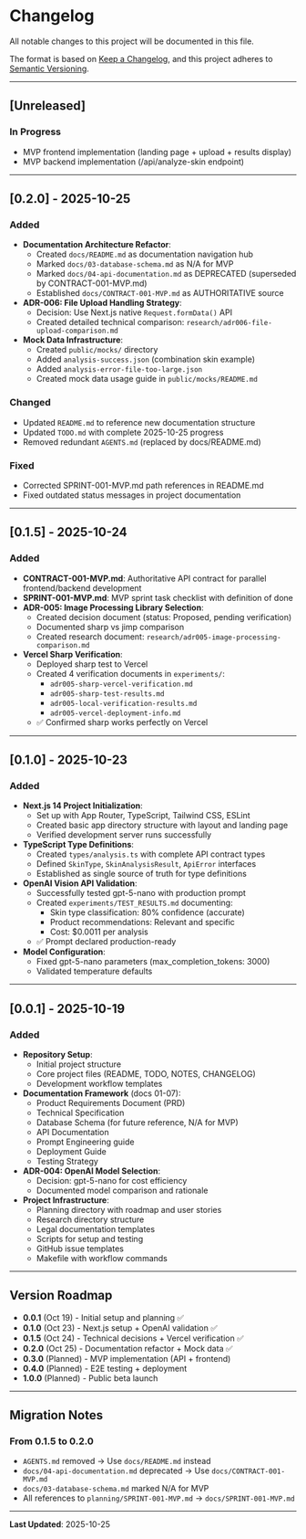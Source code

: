 # Changelog

All notable changes to this project will be documented in this file.

The format is based on [Keep a Changelog](https://keepachangelog.com/en/1.0.0/),
and this project adheres to [Semantic Versioning](https://semver.org/spec/v2.0.0.html).

---

## [Unreleased]

### In Progress
- MVP frontend implementation (landing page + upload + results display)
- MVP backend implementation (/api/analyze-skin endpoint)

---

## [0.2.0] - 2025-10-25

### Added
- **Documentation Architecture Refactor**:
  - Created `docs/README.md` as documentation navigation hub
  - Marked `docs/03-database-schema.md` as N/A for MVP
  - Marked `docs/04-api-documentation.md` as DEPRECATED (superseded by CONTRACT-001-MVP.md)
  - Established `docs/CONTRACT-001-MVP.md` as AUTHORITATIVE source
- **ADR-006: File Upload Handling Strategy**:
  - Decision: Use Next.js native `Request.formData()` API
  - Created detailed technical comparison: `research/adr006-file-upload-comparison.md`
- **Mock Data Infrastructure**:
  - Created `public/mocks/` directory
  - Added `analysis-success.json` (combination skin example)
  - Added `analysis-error-file-too-large.json`
  - Created mock data usage guide in `public/mocks/README.md`

### Changed
- Updated `README.md` to reference new documentation structure
- Updated `TODO.md` with complete 2025-10-25 progress
- Removed redundant `AGENTS.md` (replaced by docs/README.md)

### Fixed
- Corrected SPRINT-001-MVP.md path references in README.md
- Fixed outdated status messages in project documentation

---

## [0.1.5] - 2025-10-24

### Added
- **CONTRACT-001-MVP.md**: Authoritative API contract for parallel frontend/backend development
- **SPRINT-001-MVP.md**: MVP sprint task checklist with definition of done
- **ADR-005: Image Processing Library Selection**:
  - Created decision document (status: Proposed, pending verification)
  - Documented sharp vs jimp comparison
  - Created research document: `research/adr005-image-processing-comparison.md`
- **Vercel Sharp Verification**:
  - Deployed sharp test to Vercel
  - Created 4 verification documents in `experiments/`:
    - `adr005-sharp-vercel-verification.md`
    - `adr005-sharp-test-results.md`
    - `adr005-local-verification-results.md`
    - `adr005-vercel-deployment-info.md`
  - ✅ Confirmed sharp works perfectly on Vercel

---

## [0.1.0] - 2025-10-23

### Added
- **Next.js 14 Project Initialization**:
  - Set up with App Router, TypeScript, Tailwind CSS, ESLint
  - Created basic app directory structure with layout and landing page
  - Verified development server runs successfully
- **TypeScript Type Definitions**:
  - Created `types/analysis.ts` with complete API contract types
  - Defined `SkinType`, `SkinAnalysisResult`, `ApiError` interfaces
  - Established as single source of truth for type definitions
- **OpenAI Vision API Validation**:
  - Successfully tested gpt-5-nano with production prompt
  - Created `experiments/TEST_RESULTS.md` documenting:
    - Skin type classification: 80% confidence (accurate)
    - Product recommendations: Relevant and specific
    - Cost: $0.0011 per analysis
  - ✅ Prompt declared production-ready
- **Model Configuration**:
  - Fixed gpt-5-nano parameters (max_completion_tokens: 3000)
  - Validated temperature defaults

---

## [0.0.1] - 2025-10-19

### Added
- **Repository Setup**:
  - Initial project structure
  - Core project files (README, TODO, NOTES, CHANGELOG)
  - Development workflow templates
- **Documentation Framework** (docs 01-07):
  - Product Requirements Document (PRD)
  - Technical Specification
  - Database Schema (for future reference, N/A for MVP)
  - API Documentation
  - Prompt Engineering guide
  - Deployment Guide
  - Testing Strategy
- **ADR-004: OpenAI Model Selection**:
  - Decision: gpt-5-nano for cost efficiency
  - Documented model comparison and rationale
- **Project Infrastructure**:
  - Planning directory with roadmap and user stories
  - Research directory structure
  - Legal documentation templates
  - Scripts for setup and testing
  - GitHub issue templates
  - Makefile with workflow commands

---

## Version Roadmap

- **0.0.1** (Oct 19) - Initial setup and planning ✅
- **0.1.0** (Oct 23) - Next.js setup + OpenAI validation ✅
- **0.1.5** (Oct 24) - Technical decisions + Vercel verification ✅
- **0.2.0** (Oct 25) - Documentation refactor + Mock data ✅
- **0.3.0** (Planned) - MVP implementation (API + frontend)
- **0.4.0** (Planned) - E2E testing + deployment
- **1.0.0** (Planned) - Public beta launch

---

## Migration Notes

### From 0.1.5 to 0.2.0
- `AGENTS.md` removed → Use `docs/README.md` instead
- `docs/04-api-documentation.md` deprecated → Use `docs/CONTRACT-001-MVP.md`
- `docs/03-database-schema.md` marked N/A for MVP
- All references to `planning/SPRINT-001-MVP.md` → `docs/SPRINT-001-MVP.md`

---

**Last Updated**: 2025-10-25
